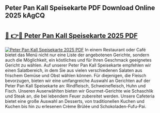 ## Peter Pan Kall Speisekarte PDF Download Online 2025 kAgCQ

# <h2><a href="http://gccb9a.nevu.top/?p=Peter+Pan+Kall+Speisekarte">🔗 👉🔴 Peter Pan Kall Speisekarte 2025 PDF</a></h2>

[![Peter Pan Kall Speisekarte 2025 PDF](https://i.imgur.com/dBaPXMq.png)](http://gccb9a.nevu.top/?p=Peter+Pan+Kall+Speisekarte)
In einem Restaurant oder Café bietet das Menü nicht nur eine Liste der angebotenen Gerichte, sondern auch die Möglichkeit, ein köstliches und für Ihren Geschmack geeignetes Gericht zu wählen. Auf unserer Peter Pan Kall Speisekarte empfehlen wir einen Salatbereich, in dem Sie aus vielen verschiedenen Salaten aus frischem Gemüse und Obst wählen können. Für diejenigen, die Fleisch bevorzugen, bieten wir eine umfangreiche Auswahl an Gerichten auf der Peter Pan Kall Speisekarte an: Rindfleisch, Schweinefleisch, Huhn und Fisch. Unseren Auserwählten bieten wir Gourmet-Gerichte wie Schaschlik und Steak an, die bei lebendem Feuer zubereitet werden. Unsere Cafeteria bietet eine große Auswahl an Desserts, von traditionellen Kuchen und Kuchen bis hin zu erlesenen Crème Brûlée und Schokoladen-Fufu-Pai.
